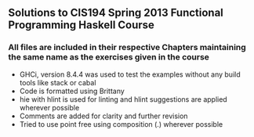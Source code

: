 ## Solutions to CIS194 Spring 2013 Functional Programming Haskell Course

### All files are included in their respective Chapters maintaining the same name as the exercises given in the course

* GHCi, version 8.4.4 was used to test the examples without any build tools like stack or cabal
* Code is formatted using Brittany
* hie with hlint is used for linting and hlint suggestions are applied wherever possible
* Comments are added for clarity and further revision
* Tried to use point free using composition (.) wherever possible
